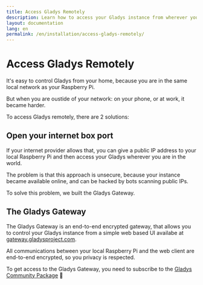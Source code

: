 ```yaml
---
title: Access Gladys Remotely
description: Learn how to access your Gladys instance from wherever you want in the world
layout: documentation
lang: en
permalink: /en/installation/access-gladys-remotely/
---
```


# Access Gladys Remotely

It's easy to control Gladys from your home, because you are in the same local network as your Raspberry Pi. 

But when you are oustide of your network: on your phone, or at work, it became harder.

To access Gladys remotely, there are 2 solutions:

## Open your internet box port

If your internet provider allows that, you can give a public IP address to your local Raspberry Pi and then access your Gladys wherever you are in the world.

The problem is that this approach is unsecure, because your instance became available online, and can be hacked by bots scanning public IPs.

To solve this problem, we built the Gladys Gateway.

## The Gladys Gateway

The Gladys Gateway is an end-to-end encrypted gateway, that allows you to control your Gladys instance from a simple web based UI availabe at [gateway.gladysproject.com](https://gateway.gladysproject.com/login).

All communications between your local Raspberry Pi and the web client are end-to-end encrypted, so you privacy is respected.

To get access to the Gladys Gateway, you need to subscribe to the [Gladys Community Package](/en/gladys-community-package/) 🙂